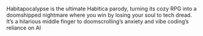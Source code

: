 Habitapocalypse is the ultimate Habitica parody, turning its cozy RPG into a doomshipped nightmare where you win by losing your soul to tech dread. It’s a hilarious middle finger to doomscrolling’s anxiety and vibe coding’s reliance on AI

